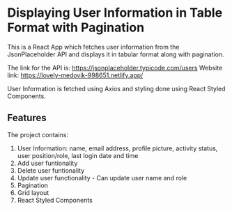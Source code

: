 # Displaying User Information in Table Format with Pagination

This is a React App which fetches user information from the JsonPlaceholder API and displays it in tabular format along with pagination.

The link for the API is: https://jsonplaceholder.typicode.com/users
Website link: https://lovely-medovik-998651.netlify.app/

User Information is fetched using Axios and styling done using React Styled Components.

## Features

The project contains:
1. User Information: name, email address, profile picture, activity status, user position/role, last login date and time
2. Add user funtionality
3. Delete user funtionality
4. Update user functionality - Can update user name and role
5. Pagination
6. Grid layout
7. React Styled Components
